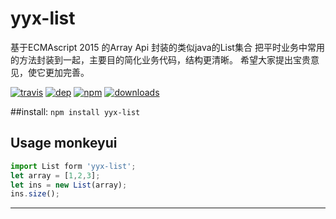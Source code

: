 # yyx-list
基于ECMAscript 2015 的Array Api 封装的类似java的List集合
把平时业务中常用的方法封装到一起，主要目的简化业务代码，结构更清晰。
希望大家提出宝贵意见，使它更加完善。

[![travis][travis-image]][travis-url]
[![dep][dep-image]][dep-url]
[![npm][npm-image]][npm-url]
[![downloads][downloads-image]][downloads-url]

[travis-image]: https://img.shields.io/travis/then/yyx-list.svg?style=flat
[travis-url]: https://travis-ci.org/then/monkeyui
[dep-image]: https://img.shields.io/david/then/yyx-list.svg?style=flat
[dep-url]: https://david-dm.org/then/yyx-list
[npm-image]: https://img.shields.io/npm/v/yyx-list.svg?style=flat
[npm-url]: https://npmjs.org/package/yyx-list
[downloads-image]: https://img.shields.io/npm/dm/yyx-list.svg?style=flat
[downloads-url]: https://npmjs.org/package/yyx-list

##install:
<code>npm install yyx-list</code>


## Usage monkeyui 

```javascript
import List form 'yyx-list';
let array = [1,2,3];
let ins = new List(array);
ins.size();

```
___________________________________________

